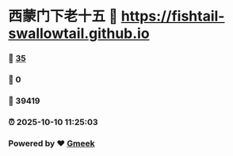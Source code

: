 # 西蒙门下老十五 :link: https://fishtail-swallowtail.github.io 
### :page_facing_up: [35](https://fishtail-swallowtail.github.io/tag.html) 
### :speech_balloon: 0 
### :hibiscus: 39419 
### :alarm_clock: 2025-10-10 11:25:03 
### Powered by :heart: [Gmeek](https://github.com/Meekdai/Gmeek)
